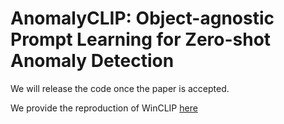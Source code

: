 # AnomalyCLIP: Object-agnostic Prompt Learning for Zero-shot Anomaly Detection
We will release the code once the paper is accepted.

We provide the reproduction of WinCLIP [here]([https://github.com/zqhang/WinCLIP](https://github.com/zqhang/WinCLIP-pytorch)https://github.com/zqhang/WinCLIP-pytorch)
